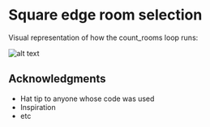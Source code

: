 # Square edge room selection

Visual representation of how the count_rooms loop runs:

![alt text][logo]

## Acknowledgments

* Hat tip to anyone whose code was used
* Inspiration
* etc

[logo]: https://github.com/juozasget/square_challange/img/example.png "Visual example"
